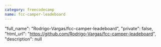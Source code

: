 ```yaml
---
category: freecodecamp
name: fcc-camper-leadeboard
---
```


"full_name": "Rodrigo-Vargas/fcc-camper-leadeboard",
"private": false,
"html_url": "https://github.com/Rodrigo-Vargas/fcc-camper-leadeboard",
"description": null